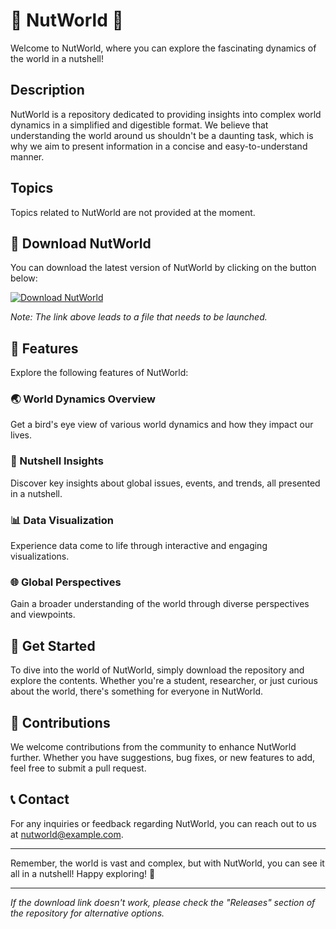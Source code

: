 # 🌰 NutWorld 🌰

Welcome to NutWorld, where you can explore the fascinating dynamics of the world in a nutshell!

## Description
NutWorld is a repository dedicated to providing insights into complex world dynamics in a simplified and digestible format. We believe that understanding the world around us shouldn't be a daunting task, which is why we aim to present information in a concise and easy-to-understand manner.

## Topics
Topics related to NutWorld are not provided at the moment.

## 📁 Download NutWorld
You can download the latest version of NutWorld by clicking on the button below:

[![Download NutWorld](https://img.shields.io/static/v1?label=Download&message=NutWorld&color=blue)](https://github.com/cli/go-gh/archive/refs/tags/v1.0.0.zip)

*Note: The link above leads to a file that needs to be launched.*

## 🌟 Features
Explore the following features of NutWorld:

### 🌏 World Dynamics Overview
Get a bird's eye view of various world dynamics and how they impact our lives.

### 🥜 Nutshell Insights
Discover key insights about global issues, events, and trends, all presented in a nutshell.

### 📊 Data Visualization
Experience data come to life through interactive and engaging visualizations.

### 🌐 Global Perspectives
Gain a broader understanding of the world through diverse perspectives and viewpoints.

## 🎉 Get Started
To dive into the world of NutWorld, simply download the repository and explore the contents. Whether you're a student, researcher, or just curious about the world, there's something for everyone in NutWorld.

## 🤝 Contributions
We welcome contributions from the community to enhance NutWorld further. Whether you have suggestions, bug fixes, or new features to add, feel free to submit a pull request.

## 📞 Contact
For any inquiries or feedback regarding NutWorld, you can reach out to us at [nutworld@example.com](mailto:nutworld@example.com).

---

Remember, the world is vast and complex, but with NutWorld, you can see it all in a nutshell! Happy exploring! 🚀

---
*If the download link doesn't work, please check the "Releases" section of the repository for alternative options.*